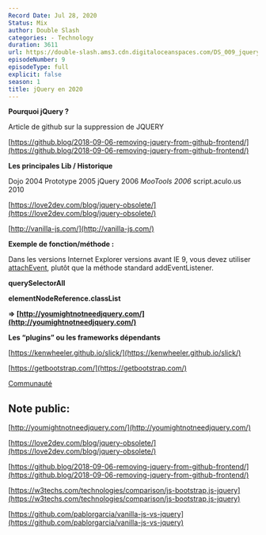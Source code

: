 ```yaml
---
Record Date: Jul 28, 2020
Status: Mix
author: Double Slash
categories: - Technology
duration: 3611
url: https://double-slash.ams3.cdn.digitaloceanspaces.com/DS_009_jquery.mp3
episodeNumber: 9
episodeType: full
explicit: false
season: 1
title: jQuery en 2020
---
```

**Pourquoi jQuery ?**

Article de github sur la suppression de JQUERY

[https://github.blog/2018-09-06-removing-jquery-from-github-frontend/](https://github.blog/2018-09-06-removing-jquery-from-github-frontend/)


**Les principales Lib  / Historique**

Dojo 2004
Prototype 2005
jQuery 2006
*MooTools 2006*
script.aculo.us 2010


[https://love2dev.com/blog/jquery-obsolete/](https://love2dev.com/blog/jquery-obsolete/)

[http://vanilla-js.com/](http://vanilla-js.com/)

**Exemple de fonction/méthode :**

Dans les versions Internet Explorer versions avant IE 9, vous devez utiliser [attachEvent](https://developer.mozilla.org/fr/docs/Web/API/EventTarget/addEventListener), plutôt que la méthode standard addEventListener.

**querySelectorAll**

**elementNodeReference.classList**

**=> [http://youmightnotneedjquery.com/](http://youmightnotneedjquery.com/)**

**Les “plugins” ou les frameworks dépendants**

[https://kenwheeler.github.io/slick/](https://kenwheeler.github.io/slick/)

[https://getbootstrap.com/](https://getbootstrap.com/)

[Communauté](https://www.notion.so/Communaut-1780a193e1264e7a869b70b7ae62941b)


## Note public:

[http://youmightnotneedjquery.com/](http://youmightnotneedjquery.com/)

[https://love2dev.com/blog/jquery-obsolete/](https://love2dev.com/blog/jquery-obsolete/)

[https://github.blog/2018-09-06-removing-jquery-from-github-frontend/](https://github.blog/2018-09-06-removing-jquery-from-github-frontend/)

[https://w3techs.com/technologies/comparison/js-bootstrap,js-jquery](https://w3techs.com/technologies/comparison/js-bootstrap,js-jquery)

[https://github.com/pablorgarcia/vanilla-js-vs-jquery](https://github.com/pablorgarcia/vanilla-js-vs-jquery)

